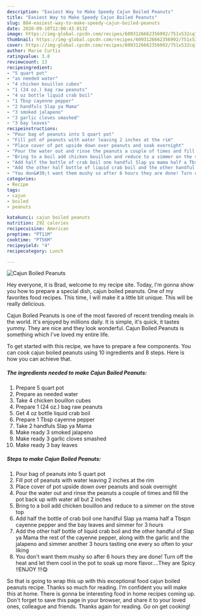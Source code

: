 ```yaml
---
description: "Easiest Way to Make Speedy Cajun Boiled Peanuts"
title: "Easiest Way to Make Speedy Cajun Boiled Peanuts"
slug: 884-easiest-way-to-make-speedy-cajun-boiled-peanuts
date: 2020-09-10T12:00:43.013Z
image: https://img-global.cpcdn.com/recipes/6093126662356992/751x532cq70/cajun-boiled-peanuts-recipe-main-photo.jpg
thumbnail: https://img-global.cpcdn.com/recipes/6093126662356992/751x532cq70/cajun-boiled-peanuts-recipe-main-photo.jpg
cover: https://img-global.cpcdn.com/recipes/6093126662356992/751x532cq70/cajun-boiled-peanuts-recipe-main-photo.jpg
author: Marie Curtis
ratingvalue: 3.8
reviewcount: 13
recipeingredient:
- "5 quart pot"
- "as needed water"
- "4 chicken bouillon cubes"
- "1 (24 oz.) bag raw peanuts"
- "4 oz bottle liquid crab boil"
- "1 Tbsp cayenne pepper"
- "2 handfuls Slap ya Mama"
- "3 smoked jalapeno"
- "3 garlic cloves smashed"
- "3 bay leaves"
recipeinstructions:
- "Pour bag of peanuts into 5 quart pot"
- "Fill pot of peanuts with water leaving 2 inches at the rim"
- "Place cover of pot upside down over peanuts and soak overnight"
- "Pour the water out and rinse the peanuts a couple of times and fill the pot back up with water all but 2 inches"
- "Bring to a boil add chicken bouillon and reduce to a simmer on the stove top"
- "Add half the bottle of crab boil one handful Slap ya mama half a Tbspn cayenne pepper and the bay leaves and simmer for 3 hours"
- "Add the other half bottle of liquid crab boil and the other handful of Slap ya Mama the rest of the cayenne pepper, along with the garlic and the jalapeno and simmer another 3 hours tasting one every so often to your liking"
- "You don&#39;t want them mushy so after 6 hours they are done! Turn off the heat and let them cool in the pot to soak up more flavor....They are Spicy !!ENJOY !!!😋"
categories:
- Recipe
tags:
- cajun
- boiled
- peanuts

katakunci: cajun boiled peanuts 
nutrition: 292 calories
recipecuisine: American
preptime: "PT11M"
cooktime: "PT56M"
recipeyield: "4"
recipecategory: Lunch

---
```



![Cajun Boiled Peanuts](https://img-global.cpcdn.com/recipes/6093126662356992/751x532cq70/cajun-boiled-peanuts-recipe-main-photo.jpg)

Hey everyone, it is Brad, welcome to my recipe site. Today, I'm gonna show you how to prepare a special dish, cajun boiled peanuts. One of my favorites food recipes. This time, I will make it a little bit unique. This will be really delicious.



Cajun Boiled Peanuts is one of the most favored of recent trending meals in the world. It's enjoyed by millions daily. It is simple, it's quick, it tastes yummy. They are nice and they look wonderful. Cajun Boiled Peanuts is something which I've loved my entire life.


To get started with this recipe, we have to prepare a few components. You can cook cajun boiled peanuts using 10 ingredients and 8 steps. Here is how you can achieve that.

<!--inarticleads1-->

##### The ingredients needed to make Cajun Boiled Peanuts:

1. Prepare 5 quart pot
1. Prepare as needed water
1. Take 4 chicken bouillon cubes
1. Prepare 1 (24 oz.) bag raw peanuts
1. Get 4 oz bottle liquid crab boil
1. Prepare 1 Tbsp cayenne pepper
1. Take 2 handfuls Slap ya Mama
1. Make ready 3 smoked jalapeno
1. Make ready 3 garlic cloves smashed
1. Make ready 3 bay leaves




<!--inarticleads2-->

##### Steps to make Cajun Boiled Peanuts:

1. Pour bag of peanuts into 5 quart pot
1. Fill pot of peanuts with water leaving 2 inches at the rim
1. Place cover of pot upside down over peanuts and soak overnight
1. Pour the water out and rinse the peanuts a couple of times and fill the pot back up with water all but 2 inches
1. Bring to a boil add chicken bouillon and reduce to a simmer on the stove top
1. Add half the bottle of crab boil one handful Slap ya mama half a Tbspn cayenne pepper and the bay leaves and simmer for 3 hours
1. Add the other half bottle of liquid crab boil and the other handful of Slap ya Mama the rest of the cayenne pepper, along with the garlic and the jalapeno and simmer another 3 hours tasting one every so often to your liking
1. You don&#39;t want them mushy so after 6 hours they are done! Turn off the heat and let them cool in the pot to soak up more flavor....They are Spicy !!ENJOY !!!😋




So that is going to wrap this up with this exceptional food cajun boiled peanuts recipe. Thanks so much for reading. I'm confident you will make this at home. There is gonna be interesting food in home recipes coming up. Don't forget to save this page in your browser, and share it to your loved ones, colleague and friends. Thanks again for reading. Go on get cooking!
